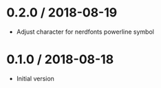 # 0.2.0 / 2018-08-19

  * Adjust character for nerdfonts powerline symbol

# 0.1.0 / 2018-08-18

  * Initial version